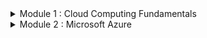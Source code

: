 <details>
<summary> Module 1 : Cloud Computing Fundamentals </summary>
<br>
<details>
<summary> Chapter 1 : Understanding Cloud Concepts</summary>
<br>

<details>
<summary> The Changing Role of the Data Center </summary>
<br>
  
**What is cloud?**

Cloud computing is a technology that allows individuals and businesses to access and store data and applications over the internet instead of on a local computer or server.

**On-Demand Self-Service**

Consumers can automatically provision resources as needed without direct interaction with the cloud service provider. They can access additional compute power, storage, new websites, or database services on demand. This flexibility allows them to expand or reduce services without requiring human assistance from the provider.

**Broad Network Access**

Services are accessible across the network from various devices, including client devices and traditional servers. These cloud-based resources can be accessed via local on-premises networks, the internet, or both, making them potentially globally accessible

**Resource Pooling**

The cloud service provider (CSP) pools resources in a multitenant model and dynamically allocates them on demand, abstracting the specific distribution of hardware from consumers. CSPs manage and optimize network, storage, and compute capabilities, ensuring consumers can access these resources without knowing or caring about their physical locations, which may change with each use.

**Rapid Elasticity**

Resources in cloud computing are provisioned and released to match demand, either automatically or manually. Unlike traditional capital expenditures for fixed server resources, cloud-based resources are dynamically allocated, ensuring efficient utilization. This is especially beneficial for businesses with fluctuating resource needs, such as retail with seasonal demand spikes, as they no longer need to purchase and maintain underutilized servers.

**Measured Service**

Cloud service providers (CSPs) meter resource utilization, enabling efficient and dynamic allocation. This metering allows CSPs to accurately bill consumers for the exact amount of resources consumed.

</details>

<details>
<summary> Cloud Computing Ecosystems </summary>
<br>

**Consumers of Services**

Everyday end-users utilize cloud services in their daily business activities without needing to understand the underlying infrastructure.

Examples include:

**Microsoft OneDrive**: A file hosting and synchronization service for storing and sharing files accessible from PCs, Macs, and mobile devices.

**Google Drive**: A cloud storage and file backup service offering free storage, collaboration on documents, and file sharing.

**iCloud**: A cloud storage service by Apple for storing photos, videos, documents, and other files, accessible across Apple devices.

**Providers of Services**

Cloud providers offer a wide range of services, from infrastructure to applications and tools. 
Prominent providers include:

**Amazon Web Services (AWS)**: A comprehensive platform by Amazon offering computing power, storage, databases, networking, analytics, machine learning, and more.

**Microsoft Azure**: A cloud computing platform by Microsoft for building, deploying, and managing applications and services via Microsoft-managed data centers.

**Google Cloud Platform (GCP)**: A suite of cloud services by Google, providing infrastructure, storage, AI, machine learning, data analytics, and more.

**IBM Cloud**: A collection of services by IBM offering IaaS, PaaS, and SaaS solutions, as well as tools for data analytics, AI, and blockchain.

**Oracle Cloud Infrastructure**: An IaaS platform by Oracle with services including compute, storage, networking, database, and applications, focused on enterprise workloads.

**Alibaba Cloud**: The cloud computing arm of Alibaba Group, offering a wide range of services including computing, storage, networking, database, AI, and security, with a strong presence in the Asia-Pacific region.

**Designer of Services**

These companies specialize in designing and implementing cloud technologies, often within specific cloud ecosystems or to enhance packaged cloud applications:

**Accenture**: Offers cloud consulting and implementation services, helping businesses deploy cloud solutions and manage cloud environments effectively.

**Deloitte**: Provides cloud technology consulting services, assisting organizations in developing cloud strategies, designing architectures, and implementing cloud solutions across various industries.

**Capgemini**: Offers cloud transformation services, helping businesses design and implement cloud architectures, optimize cloud environments, and drive digital transformation using cloud technologies.

**IBM**: Provides cloud consulting and design services, specializing in hybrid cloud architectures, cloud-based application development, and integrating emerging technologies like AI and blockchain.

**PricewaterhouseCoopers (PwC)**: Offers cloud technology consulting services focused on cloud strategy, optimization, compliance, and security, helping businesses navigate cloud environments effectively.

**Cognizant**: Provides cloud technology services, assisting organizations with cloud solution design, application migration, and optimizing cloud infrastructure for improved performance.

**Wipro**: Offers cloud consulting and implementation services, helping businesses develop cloud strategies, build cloud-native applications, and ensure seamless integration across cloud platforms.

**Tata Consultancy Services (TCS)**: Provides cloud technology solutions, specializing in cloud strategy development, architecture design, and implementing cloud-based applications and services.

**Infosys**: Offers cloud consulting and implementation services, assisting businesses in designing, migrating, and optimizing cloud solutions to enhance operational efficiency and scalability.

**DXC Technology**: Provides cloud consulting and implementation services, focusing on cloud architecture design, application migration, and managing cloud environments for businesses.

</details>

<details>
<summary> Understanding Cloud Deployment Models </summary>
<br>

**Cloud Components and Clients**
There are three main components in a cloud services solution. The first component is the client platform from which the cloud services are being accessed. The second is the data center where the cloud services are being hosted. The final component is the network connection between those two points.

Cloud Service Component  Role

CSP data center          Hosts cloud services

Client                   Means of access to cloud services for consumer

Network                  Path between cloud services and client devices

Leading cloud service providers like Microsoft and Amazon operate extensive global networks of data centers. These facilities are engineered with redundancy to ensure continuous power supply, internet connectivity, and physical security. Within these data centers, cloud services are hosted, offering diverse functionalities.

Cloud services cater to a broad spectrum of users, including individuals and businesses, across various platforms. These services encompass storage, email, e-commerce, office suites, and development environments. Users access these services from devices such as phones, tablets, computers, IoT devices, and servers, running operating systems like Windows, macOS, Linux, iOS, and Android.

Cloud infrastructure can be managed internally by an organization or outsourced to a CSP that serves multiple clients. Hybrid solutions combine these approaches. Network connections linking client devices to CSP data centers can be private, public via the internet, or cellular, tailored to specific organizational needs.

Deployment models include:

**Public Cloud**: Managed by a CSP, serving external customers who share resources.

**Private Cloud**: Dedicated to a single organization, offering enhanced control and privacy.

**Hybrid Cloud**: Combines public, private, or community deployments to optimize flexibility and performance based on varying needs.

![image](https://github.com/Thuthukanii/Cloud-Computing/assets/104025247/6e82434d-cf3a-41ba-bad1-d95c1bc40d22)

**Public Cloud**

The public cloud is a comprehensive set of hardware, networking, storage, services, applications, and interfaces managed by third-party providers for use by businesses and individuals. Customers access these services via subscription models, paying for usage rather than owning physical infrastructure.

Cloud service providers (CSPs) create scalable data centers that abstract underlying infrastructure details from consumers. Resources are dynamically allocated to meet current demand, offering flexibility and scalability. Public clouds provide extensive options for computing, storage, and specialized services like GPUs for data science and application development.

Public cloud offerings include APIs, security features, and specialized infrastructure tailored to diverse workload requirements. While typically multi-tenant, some providers offer dedicated instances for customers needing physical isolation due to governance or compliance requirements, though this may not yield the same cost savings as multi-tenancy.

Major public cloud vendors like Amazon and Microsoft are synonymous with cloud computing, although they also provide private cloud deployment options alongside their public offerings.

**Private Cloud**

A private cloud is a dedicated set of hardware, networking, storage, services, applications, and interfaces owned and operated by an organization for exclusive use by its employees, partners, or customers. It can be managed internally or by a third party solely for one enterprise, providing complete control over deployment while leveraging cloud benefits. This model is favored by large enterprises seeking stringent control, governance, security, and compliance, operating behind a firewall and not accessible to the public.

Public cloud vendors are increasingly offering on-premises appliances that mirror their cloud services, installed within customer data centers behind firewalls. These appliances provide scalability, cost-efficiency, and cloud advantages while maintaining data on-site. The deployment model may involve vendor-managed appliances billed like public cloud services, or customer-owned appliances for greater control and maintenance.

This approach addresses security concerns and regulatory requirements that may restrict the use of public cloud, such as in industries like banking where data confidentiality is critical.

</details>

<details>
<summary> Hybrid Cloud </summary>
<br

A hybrid cloud environment combines private cloud infrastructure with public cloud services, integrating them to address business needs effectively. The goal is to create a unified, automated, and well-managed computing environment where end-users seamlessly access technology services without distinguishing between on-premises and cloud resources.

Multicloud refers to using multiple public cloud services within an organization. Initially driven by different teams or units adopting various public clouds, multicloud environments require management for visibility, control, and operational efficiency across platforms.

Corporate computing involves integrating multiple public services with private clouds and data centers to enhance overall computing capabilities. Not all mixed cloud usage scenarios qualify as hybrid or multicloud environments:

**Not Hybrid/Multicloud**:

Using a public cloud service for isolated development without integration with private cloud or data center.
Utilizing a SaaS application without data movement to internal data centers.
Standardizing different divisions on separate public clouds without inter-cloud operations.

**Hybrid/Multicloud**:

Integrating public development platforms that exchange data with private cloud or data center applications.
Leveraging SaaS applications that interact with private or data center resources.
Designing business processes as services to connect multiple cloud environments seamlessly.
Ingesting data from various cloud sources into a SaaS analytics platform.
Flexibly moving workloads across public clouds based on cost or performance considerations.
  
</details>

<details>
<summary> Cloud Within a Cloud (Virtual Private Cloud) </summary>
<br

A Virtual Private Cloud (VPC), also known as Cloud Within a Cloud, involves hosting an organization's cloud services within a public cloud provider's infrastructure but in an isolated segment. This segment ensures that the organization's resources are private and not shared with other companies, while the public cloud environment provides scalability and flexibility.

**Key points about Virtual Private Cloud (VPC)**:

Definition: A VPC is a logical isolation of cloud services within a public cloud provider's infrastructure.

Isolation: Resources are segregated to ensure privacy and security, though they reside within a public cloud.

Administration: The organization retains full administrative control and responsibility over its VPC resources.

Scalability: VPCs leverage the scalability of the public cloud infrastructure, accommodating varying resource demands.

Comparison with Private Cloud: Differs from a private cloud, which involves physical isolation in a dedicated data center or infrastructure, potentially limiting scalability compared to VPCs.

Virtual Private Clouds are examples of single-tenant deployments within a public cloud setting, offering organizations both the benefits of public cloud scalability and the privacy of dedicated resources.

**Multitenancy**:
Multitenancy is the model used in public cloud deployments where multiple consumers, known as tenants, share computing resources managed by a CSP. This shared resource utilization contrasts with VPC deployments where resources are isolated for individual organizations. Multitenancy enables cost benefits through efficient resource sharing among multiple users within the same cloud infrastructure.

**Multi-cloud**:
Multi-cloud refers to various configurations where organizations use services from multiple public cloud providers (such as AWS and Azure) and possibly from a private cloud infrastructure. This approach reduces dependence on a single vendor, enhances service flexibility and choice, allows better control over data geographic location, and improves disaster mitigation capabilities.

</details>

<details>
<summary> Cloud Delivery Methods </summary>
<br

**Cloud Service Models Overview**:

Cloud computing simplifies operations by offloading responsibilities traditionally managed in a client-server model. Instead of purchasing and managing complex hardware, companies can delegate these tasks to a Cloud Service Provider (CSP), adjusting resource usage as needed.

**Infrastructure as a Service (IaaS)**:

Description: Provides hardware infrastructure on demand, including servers, storage, networking, and virtualization resources.

Responsibilities:
Consumer: Manages the operating system, applications, and data hosted on the virtual machines.
CSP: Handles physical hardware management, firmware updates, and ensures hardware compatibility.
Examples: AWS EC2, Microsoft Azure VMs, Rackspace, Digital Ocean.

**Platform as a Service (PaaS)**:

Description: Offers a platform for developing, testing, and deploying applications without managing underlying infrastructure.

Responsibilities:
Consumer: Develops and maintains applications and data hosted on the platform.
CSP: Manages the underlying infrastructure, runtime, middleware, and development tools.
Examples: Google App Engine, Heroku, Microsoft Azure App Services, AWS ElasticBeanstalk, Salesforce.

**Software as a Service (SaaS)**:

Description: Delivers software applications over the internet on a subscription basis, eliminating the need for installation and maintenance by the user.

Responsibilities:
Consumer: Uses the application and its data without managing underlying infrastructure, operating system, or software updates.
CSP: Manages all aspects of the application, including infrastructure, software updates, security, and data.
Examples: Salesforce, Google Workspace (formerly G Suite), Microsoft Office 365 WebEx, Dropbox, Netflix.

Each cloud service model offers varying levels of control and responsibility, catering to different user needs from infrastructure provisioning to fully managed applications, facilitating scalable and flexible IT solutions.
  
</details>

<details>
<summary> The Computing Resources Life Cycle </summary>
<br

Cloud computing revolutionizes IT infrastructure management by enabling users to lease computing resources on-demand, paying only for what they use. This contrasts sharply with traditional data centers where hardware must be purchased upfront, regardless of actual usage.

Self-Service Provisioning and Elasticity:

**Self-Service**: Cloud consumers can instantly select, configure, and deploy services through a user-friendly interface, bypassing lengthy procurement processes typical in traditional IT setups.

**Elasticity**: Cloud resources can dynamically adjust their capacity to match demand. For example, storage can expand or contract based on data volume, optimizing costs and performance.

Dynamic Workload Management:

Workloads in cloud environments are independent services or collections of code. Proper workload management involves selecting the right cloud environment (public, private, or hybrid) based on performance, compliance, and legacy system integration needs.

**Multicloud Strategy**: Leveraging multiple cloud providers allows organizations to optimize performance, reliability, and cost across different geographic regions or service levels.

Lifecycle and Optimization:

**Data and Application Lifecycle**: Understanding how applications and data move through different stages of demand (increasing or decreasing) helps in optimizing resource allocation and cost management.

**Migration and Integration**: Efficient management requires seamless integration across hybrid or multicloud environments, ensuring data security, governance, and operational continuity.

Management Services:

**Network Monitoring**: Ensures uptime and performance of cloud applications by monitoring and managing network resources.

**Health Monitoring**: Proactively identifies and resolves potential issues in application and workload performance.

**Security and Governance**: Protects applications and data across cloud environments, ensuring compliance with regulatory requirements.

**Data Management**: Facilitates seamless data movement and integration between cloud and on-premises environments.

**Interface Integration**: Ensures smooth operation and communication between different cloud services and environments.

Cloud computing’s flexibility and scalability empower organizations to optimize IT operations, enhance agility, and strategically manage resources across diverse cloud platforms.
  
</details>

<details>
<summary> The Changing Role of Data Center </summary>
<br

**Data Center Persistence**:

Data centers remain crucial for medium and large companies managing systems of record like accounting and inventory.
They often evolve in an unplanned manner, supporting varied hardware, OS, and applications, leading to high maintenance costs.

**Virtualization and Efficiency**:

Virtualization improves efficiency by decoupling software from hardware, making management easier.
Despite improvements, cloud computing offers further transformation possibilities.

**Hybrid Cloud Strategy**:

A hybrid cloud strategy considers the traditional data center, private, public, and multicloud environments.
It integrates various cloud services to optimize workload management and data governance.

**Security Considerations**:

Public clouds now offer sophisticated security, often surpassing traditional data centers prone to internal threats.
Certain workloads and sensitive data may still need to remain on-premises due to legacy dependencies or regulatory requirements.

**Private Cloud Evolution**:

Companies create private clouds for efficient, automated environments with self-service portals for developers.
These environments support rapid development and experimentation without extensive initial funding.

**Public Cloud Benefits**:

Public clouds are suitable for scalable, temporary projects, avoiding the need for additional hardware.
Examples include retail expansions and SaaS applications for CRM and HRM, enabling faster data access and operational agility.

**Hybrid Cloud Integration**:

Hybrid clouds combine public cloud accessibility with private cloud security and compliance.
For instance, financial services may use a hybrid cloud to meet legal data storage requirements while offering global services.

**Virtualization and Private Cloud as Stepping Stones**:

Companies use private clouds to manage virtual machine sprawl and prepare applications for the public cloud.
This approach minimizes risks and establishes a hybrid cloud setup, balancing modern and legacy systems.

In summary, the role of the data center is evolving with hybrid cloud strategies, leveraging both private and public cloud benefits while addressing security, compliance, and legacy application needs.

</details>
</details>

<details>
<summary> Chapter 2 : Embracing the Business Imperative</summary>
<br>

<details>
<summary> Understanding IT Transformation </summary>
<br>

**Understanding IT Transformation**

With the rise of commercial cloud computing vendors and services, the role of IT is evolving significantly. Traditionally, IT had complete control over computing resources, but now it is responsible for providing oversight, management, and evaluation of various options. IT must integrate processes and data across different areas and ensure security and compliance.

IT now oversees both cloud and on-premises services, necessitating transition plans for outdated applications. IT operations must ensure consistent and predictable performance in hybrid and multicloud environments.

Historically, IT organizations spent a significant amount of time maintaining legacy applications in data centers, delaying support for innovative initiatives. As a result, business leaders grew frustrated with the slow pace of IT. Some companies have invested in cloud technologies and application modernization to transform aging applications, leading successful organizations towards a path of transformation driven by cloud services.
  
</details>

<details>
<summary> Escaping the IT Legacy Trap </summary>
<br>

**Escaping the IT Legacy Trap**

Legacy applications, crucial for managing core business processes like payment services and customer management, are often challenging to update due to their architectural foundation. These applications are typically monolithic with dependencies on other applications, making them difficult to modernize.

Simply moving these legacy applications to a cloud platform is tempting but is often expensive and unproductive. Legacy applications from sectors such as banking or retail may not be compatible with modern architectures. Moving them to the cloud requires relocating all dependent applications and substantial computing and storage resources, offering no strategic advantage due to their outdated code.

The solution is to transform and modernize these applications. This involves removing dependencies and redesigning the application as a set of modular services. Frequently used services should be written once and reused when possible. Modernizing legacy applications is essential to harness the innovation benefits of the cloud.

</details>

<details>
<summary> Preparing for the Cloud </summary>
<br>

**Preparing for the Cloud**

Adopting a cloud strategy requires not just technical changes but significant cultural shifts. While developers and business leaders may be eager to adopt cloud services, IT organizations can be resistant. Rushing into cloud adoption without a plan, particularly without addressing compliance and security requirements, can lead to trouble.

Education is key: everyone must understand what the cloud can and cannot do and how it can redefine business operations. Successful cloud adoption requires collaboration between IT and business units, balancing freedom with the need for management. Clear, agreed-upon guidelines are essential.

Adopting a cloud strategy involves new practices, skills, and roles. Modernizing applications, choosing appropriate SaaS solutions, and creating beneficial licensing agreements are critical steps. DevOps and agile methodologies, suited to the cloud, should be embraced.

The shift to cloud affects all parts of a company, requiring adjustments in roles and skills. Implementing this cultural change is challenging and time-consuming. Pilot projects, expert training, and hiring experienced cloud professionals can facilitate this transition.

After preparation, cloud technologies can be deployed in private, hybrid, public, or multicloud contexts. Continuous learning and process adjustments will be necessary. IT staff will have opportunities to upgrade their skills, leading to new opportunities. Cleaning up legacy data centers and fostering a cloud-centric culture increases the chances of success.

Ultimately, cloud technologies are essential for creating business agility and flexibility, supporting business processes effectively.

</details>

<details>
<summary> Building for Innovation </summary>
<br>

**Building for Innovation**

The cloud facilitates connections among employees, partners, and customers, breaking down traditional boundaries within business units and with external stakeholders. Enhancing communication, feedback, and transparency is crucial for success, as seen in improved supply chain transparency.

As IT transforms to guide cloud strategy, it becomes an agent of change. Utilizing well-defined cloud services and standard APIs enables rapid development of innovative applications and services to support partners and suppliers. Businesses can pilot new services with selected partners, iterating based on feedback, allowing experimentation with new business models without significant capital investment.

Connecting an organization’s ecosystem tightly increases the need to manage diverse data sources as a single pool of information, requiring careful planning. Freed from traditional constraints, these integrated applications, processes, and data services offer compelling business benefits.

Previously, integrating customers and partners required complex software and significant time. Cloud technologies, with common APIs and services, now enable efficient ecosystem integration without separate computing environments. Established cloud infrastructure standards facilitate quicker business transformation, enhancing revenue and satisfaction.

</details>

<details>
<summary> The Business Imperatives </summary>
<br>

**The Business Imperatives**

In the past, businesses could develop applications and computing platforms that lasted for decades. Today, advances in cloud services have changed this competitive environment. New companies can leverage inexpensive cloud services to build, test, and launch innovative services quickly, potentially overtaking established markets without the burden of legacy systems.

Modernizing IT is essential to stay competitive. By implementing a well-defined cloud strategy through collaboration across the business, organizations can streamline IT operations, modernize critical applications, and move key workloads to the cloud. This allows informed decisions on which workloads remain on-premises and which move to the cloud.

Management teams must ensure cloud services meet security, governance, and stability guidelines, often supporting multiple clouds while limiting vendor numbers for manageability. A solid cloud strategy prepares the company to innovate and protect customer and partner relationships, creating a competitive advantage.

</details>

<details>
<summary> Optimizing Your Existing Business </summary>
<br>

**Optimizing Your Existing Business**

Before rushing to establish a cloud strategy, consider how your business interacts with its customers, who likely already consume cloud services. Customers expect you to use cloud services as part of your business strategy, enabling you to meet their needs for rapid change. Without the agility of a cloud platform, you risk losing customers to more responsive providers.

For instance, a century-old furniture business faces competition from new cloud-based online furniture companies that offer a wide selection of products with fast, free shipping. To compete, the physical store can adopt a hybrid model: maintaining the in-store experience while offering cloud-based services. This approach allows customers to order online, pick up in-store, and see products before purchasing.

The store can leverage its community ties and best practices, integrating cloud services to expand offerings, collect data on customer preferences, and innovate with custom-built furniture from local artisans. By blending traditional strengths with cloud capabilities, the furniture store can remain competitive and responsive to customer needs.

</details>

<details>
<summary> Modern Development and Deployment Strategies </summary>
<br>

**Modern Development and Deployment Strategies**

Moving to an innovative cloud strategy involves adopting DevOps, which combines modern application development and deployment techniques. DevOps uses an agile, iterative development process focused on customer needs and success metrics.

Key aspects include ensuring the software is intuitive, encourages engagement, is modular and flexible, and performs well across different cloud platforms and on-premises environments. DevOps streamlines development and deployment, enabling continuous delivery of new features without waiting for a new release cycle.

For example, with DevOps, a custom suit tailoring SaaS application can quickly add a feature allowing customers to get design approvals before production. Instead of bundling this feature in a future release, it can be developed, tested, and deployed in days, enhancing responsiveness and customer satisfaction.

</details>

<details>
<summary> Revisiting Your Business Model </summary>
<br>

**Revisiting Your Business Model**

The cloud enables businesses to easily adapt or experiment with new ideas, transforming their business models. Historically, software services were essential but not growth drivers. This has changed with the success of companies like Uber, Airbnb, and Netflix, which leverage sophisticated cloud-based services to quickly build and modify applications and use data to understand customer expectations.

Modern businesses must continually re-examine and potentially change their business models to stay competitive. Even if a business optimizes its data center, relationships, and practices, it must remain vigilant as competitors look for weaknesses to exploit. Regularly revisiting and innovating the business model is crucial for sustained success.

</details>

<details>
<summary> Transforming the Business Model </summary>
<br>

**Transforming the Business Model**

Smart businesses embrace breaking and experimenting with their business models, and the cloud offers the perfect environment for such innovation. The cloud's agility and flexibility allow businesses to test new ideas, like offering products as services, with minimal risk.

Business models consist of various adjustable characteristics that define how a company operates and interacts with customers and partners. Businesses can leverage the cloud to explore new market segments, offer trial products, and manage customer interactions, thus transforming their ability to quickly adapt and grow.

Significant changes to a business model are challenging but worthwhile for reinventing and finding new opportunities. The cloud enables experimentation with new approaches by setting up smaller, controlled tests or even subsidiary divisions. Successful experiments can be scaled up, while unsuccessful ones can be easily terminated, allowing continuous innovation and adaptation to meet business needs and customer demands.

</details>
</details>

<details>
<summary> Chapter 3 : Architectural Consideration for the Cloud Environment </summary>
<br>

<details>
<summary> Rethinking the Type of Constituents Your Cloud Serves </summary>
<br>
  
In the cloud ecosystem, there are key roles that shape how cloud architecture is viewed and implemented:

**Cloud Consumers**: These are individuals or groups within a business that use cloud services to accomplish tasks, such as developers using public cloud computing services. Their main responsibility is selecting the right set of services to meet business needs without worrying about the detailed architecture of each element. They need to avoid creating isolated silos by using containerization and microservices.

**Direct Customers**: These users interact directly with services created by a business within a cloud environment, unaware that the services run on a public or private cloud.

**Cloud Service Providers**: These can be commercial vendors selling services to cloud consumers or internal providers creating services for their own employees, partners, and customers. Providers must focus on architecting elements, building optimized applications and services, and ensuring consistency and support for customers.

The organization’s role as either a cloud consumer or provider influences its cloud architecture planning. Cloud consumers focus on integrating the right services, while cloud providers concentrate on creating a robust and consistent environment.

The National Institute of Standards and Technology (NIST) Cloud Reference Model illustrates the necessary cloud services. It emphasizes the importance of integrating applications, middleware, infrastructure, and services, and highlights the role of cloud auditors for oversight.

Cloud service providers need to manage and support various cloud models through service orchestration to avoid isolated silos. They must ensure the environment is managed effectively, supporting business needs, configurations, resource allocation, interoperability, and service portability.

</details>

<details>
<summary> Planning for Deployment </summary>
<br>

The hybrid cloud is not a single architectural model but a combination of various services on different platforms. It requires understanding the relationships among distributed services rather than viewing them as a unified system. Key considerations for an effective hybrid cloud architecture include:

**Latency and Performance**: Monitoring and measuring the entire environment is crucial to ensure efficient performance and manage latency issues. Services need to be placed appropriately based on their latency requirements and the nature of their interactions.

**Security**: Security requirements must be considered from the beginning, ensuring the protection and privacy levels demanded by customers are met. Different types of environments will have varying security needs.

**Governance**: Governance requirements, including industry best practices and legal guidelines for data handling, influence hybrid cloud planning. This may involve selecting appropriate partners and ensuring data storage and processing comply with regional regulations.

**Reliability in the Context of Change**: The hybrid cloud should support change, such as adding new services or partners, and maintain reliability. It should be architected to adapt to business, performance, and customer needs, often involving a mix of data center, private cloud, and public cloud services.

Microservices and containers can help reduce latency by tightly coupling services and leveraging APIs and caching techniques. A well-architected hybrid cloud environment, based on best practices and sound engineering principles, can manage distributed services efficiently, balancing performance, security, governance, and reliability.

</details>

<details>
<summary> Setting the Right Policies and Business Rules </summary>
<br>

In a hybrid cloud environment, policies and business rules must be integrated architecturally to ensure they are operational across all components, unlike the straightforward implementation in an on-premises environment.

For example, if a policy requires that personal data about French customers be stored on a physical server in France, this policy should be designed as a middleware service. This service controls data movement based on predefined rules and conditions, rather than implementing each rule and policy within every component of the hybrid environment. This approach ensures consistency and compliance across the entire hybrid infrastructure.

</details>

<details>
<summary> Navigating the Choices in a Hybrid World </summary>
<br>

The hybrid cloud environment allows you to select the right service for the right task, based on business and architectural requirements. To achieve the right balance of services, consider the following:

Business Requirements: Start by understanding the collection of business requirements and match them to an architectural approach.

Service Level Requirements: Choose platforms that meet the service level requirements of your business. For real-time performance and guaranteed uptime, opt for a public service with sophisticated Quality of Service (QoS) or a private service controlled by your company.

Service Type and Interaction: Decide which services need to interact with each other and which ones can operate as stand-alone services. For example, a SaaS environment is suitable for customer relationship management, where availability and manageability are crucial.

Optimization: Aim for a highly optimized environment that meets the needs of your customers. This involves carefully selecting and integrating services to ensure they align with both business processes and technical requirements.

</details>

<details>
<summary> Optimizing for Workloads </summary>
<br>

Optimizing workloads across different environments is a fundamental principle of hybrid cloud computing, crucial for meeting customer requirements. Key strategies include:

Workload Optimization and Balancing: Begin with workload optimization and balancing to ensure efficient resource utilization and customer satisfaction.

Interoperability through Federation: Use federation to link different environments at the interface level, enabling interoperability. This involves creating common interfaces across public and private cloud services, allowing seamless access to data and business services across different environments and networks.

Portability and Interoperability Challenges: Recognize that true portability and interoperability of workloads across hybrid cloud environments are still in early stages. Continue to develop and adopt standards and practices that facilitate these capabilities over time.

By focusing on these principles, organizations can better manage and optimize their hybrid cloud environments to meet diverse business needs and customer expectations.

</details>

<details>
<summary> Supporting a Dynamic Life Cycle </summary>
<br>

Cloud computing differs significantly from traditional computing in its life cycle, focusing on abstraction and service-oriented architecture. Key aspects of supporting a dynamic life cycle in a hybrid cloud environment include:

Architecting for Change: The cloud environment is designed to support changes in user numbers, applications, and workloads. This flexibility is crucial for handling shifts, such as supporting 100 developers on a temporary project.

**Dynamic Architectural Model**: A cloud environment speeds up application development and deployment, facilitating better collaboration between developers and deployers. It also simplifies provisioning additional capacity or adding users, especially during events like acquisitions.

**Security as a Service**: Security can be easily updated and modified within the cloud, making it more adaptable to changing requirements.

Considerations for a Dynamic Life Cycle:

**Services-Based Model**: Break down traditional silos of applications, processes, and services to create a cohesive environment.

**Flexibility**: Minimize dependencies to facilitate the addition of new cloud services and advancements.

**Performance**: Ensure the architecture meets performance requirements for excellent customer experiences.

**Governance**: Maintain a predictable, safe, and well-governed environment to support long-term business operations.

By focusing on these principles, organizations can better manage the dynamic life cycle of cloud computing, ensuring agility and responsiveness to changing business needs.

</details>
</details>

<details>
<summary> Chapter 4 : Managing a Hybrid and Multicloud Environment </summary>
<br>

<details>
<summary> Managing SaaS Applications </summary>
<br>

**Managing SaaS Applications**

Overview:
Businesses increasingly use SaaS (Software as a Service) applications provided by third-party vendors, often resulting in the use of numerous such applications within a single company. This widespread adoption presents several challenges for IT management.

Key Challenges:

Uncontrolled Adoption:

Employees can independently sign up for SaaS applications, leading to potential loss of control.
For example, employees might use Google Drive or Dropbox for file sharing, bypassing email limits, and creating security risks.

Varied Quality and Security:

Not all SaaS applications are equal; some lack the necessary governance and audibility.
Consumer-focused applications may have vulnerabilities that can put businesses at risk.

Shadow IT:

Business units often use various SaaS applications without IT's knowledge, a practice known as shadow IT.
The cloud has accelerated this phenomenon.

Solutions and Strategies:

Collaboration and Oversight:

IT should collaborate with business units to establish acceptable SaaS applications.
A working group of IT and business leaders can agree on vetted, secure, and reliable SaaS tools.
This approach allows for negotiating better prices and support.

Proactive IT Involvement:

IT should create an approved library of SaaS tools that employees can access.
Encourage employees to report unmet needs and provide quick solutions, enhancing engagement and satisfaction.

IT's Role in SaaS Management:

While external SaaS applications are maintained by their vendors, IT must still ensure they are operational.
IT should act as an advocate for users, coordinating with SaaS vendors and cloud providers during outages to minimize user impact.

Optimizing SaaS Management:

Cost, Productivity, and Security:
Review and monitor SaaS usage to identify and mitigate risks to intellectual property and security.
Understanding usage patterns can lead to better licensing agreements and integration of tools for improved business operations.

Example Scenario:

A company using a cloud-based office productivity suite experienced a major outage, impacting all employees.
IT faced backlash despite the outage being a vendor's responsibility.
IT must ensure failover solutions are in place to maintain continuous access to critical tools.

Cloud Access Management (CAM):

CAM allows for specific rights and governance over SaaS application access.
IT can manage who uses which applications and what data they can access, enhancing security and control.
Conclusion:
Effective management of SaaS applications requires proactive IT involvement, collaboration with business units, and continuous monitoring to ensure security, cost-efficiency, and operational continuity.

</details>

<details>
<summary> Managing External Cloud Resources </summary>
<br>
  
Managing External Cloud Resources
Overview:
Businesses utilize various external or public cloud resources such as virtual machines, storage for backups, and databases for big data activities. These resources are fundamental for creating applications and fall under the responsibility of software developers.

Key Points:

Importance of Understanding Usage:

Management should focus on understanding who uses cloud services.
Cloud service management is typically handled by IT and software development organizations.
Visibility and Control:

Like SaaS applications, cloud resources must be controlled to ensure visibility into their usage.
Management challenges include identifying suitable services, verifying their performance, security, and cost, and ensuring exclusive use of chosen services.
Selection and Integration:

Consistent use of a selected service avoids redundant costs and investments.
Development organizations, having technical knowledge, should drive the management of these resources.
Cycle for Approval, Use, and Reuse:

Identify Requirements:

Define the functional requirements of the software being developed.
Research Cloud Resources:

Look for suitable resources from existing cloud providers used by the business.
Consider other providers if needed, supporting a multicloud approach.
Testing:

Conduct pilot tests to verify that the resources meet functional requirements.
Form Business Relationships:

If testing is successful, establish a relationship with the service vendor and access the production version of the resource.
If unsuccessful, repeat the search or consider building the resource internally.
Documentation:

Document the new service and make it available to the full development organization.
Regular Review:

Periodically review existing resources and their requirements.
If there are changes, revisit the resource selection process.
Importance of Self-Service:

Catalogue of Approved Resources:
Creating a catalogue of approved computing resources is essential for consistent and predictable management.
Ease of Use:
The company must make it easier for employees to use the company’s catalogue rather than going to external cloud providers.
Proactively understanding and meeting development needs ensures the catalogue remains relevant and useful.
Conclusion:
Managing external cloud resources effectively requires visibility, control, and a proactive approach to meet development needs. Creating a comprehensive catalogue of approved resources ensures consistent, efficient, and secure use of cloud services.

</details>

<details>
<summary> Service Level Agreements (SLAs) </summary>
<br>

Service Level Agreements (SLAs)
Overview:
Service Level Agreements (SLAs) are contractual agreements between cloud service providers and customers, detailing the expected performance and responsibilities. SLAs cover aspects such as availability, accuracy, response time, throughput, and security, which are essential for meeting performance requirements.

Key Elements of SLAs:

Scope and Responsibilities:

SLAs specify what the provider delivers and outline customer responsibilities.
Providers accept responsibility in limited situations, such as service misconfiguration or direct security breaches.
Performance Metrics:

SLAs include performance claims like uptime percentages.
Higher uptime percentages (more nines) translate to more expensive services.
Table of Downtime Based on System Availability:
90% (one nine): 36.53 days/year
99% (two nines): 3.65 days/year
99.9% (three nines): 8.77 hours/year
99.99% (four nines): 52.6 minutes/year
99.999% (five nines): 5.26 minutes/year
99.9999% (six nines): 31.56 seconds/year
Handling Ambiguities:

Grey areas like natural disasters or third-party outages may not be covered.
Providers may not be liable for lost business, often offering only service refunds during outages.
Verification and Enforcement:

Performance claims are verified by consumers and third-party auditors.
Failure to meet SLAs can justify contract cancellation.
Addressing Poor Cloud and Computing Behaviors:

User Behaviors:

Risky behaviors, like weak passwords, can compromise security.
IT organizations must ensure robust security practices and employee education.
Device and Access Management:

Governance strategies, including role-based access control (RBAC), manage which systems employees can access.
Companies must control data access and modification based on job roles.
Social Media Risks:

Sharing corporate information on social media can pose security risks.
Employees must be aware of the dangers of sharing proprietary information outside company boundaries.
Conclusion:
SLAs are crucial for defining cloud service performance and responsibilities, ensuring reliability and security. Effective management of SLAs, user behaviors, and access controls is vital for maintaining secure and efficient cloud environments.

</details>

<details>
<summary> Managing Internal Cloud Resources </summary>
<br>

Managing Internal Cloud Resources

Overview:
Internal cloud resource management is crucial for businesses delivering services to employees and business partners via private or hybrid clouds. These businesses act as private cloud providers and may also consume public cloud resources, becoming hybrid cloud operators.

Key Points:

Dual Role:

Businesses might provide internal cloud services while consuming public cloud resources, creating hybrid cloud environments.

Similar Issues to Public Cloud:

Issues such as self-service, Service Level Agreements (SLAs), and the approval of resources are equally critical in private and hybrid clouds.
The primary difference is the narrower scope of consumers within a single business compared to the diverse users of public cloud providers.

Critical Management Aspects:

Self-Service:

Offering a catalogue of approved resources for internal users is essential for consistency and predictability.

SLAs:

SLAs must be clearly defined to ensure performance and reliability for internal cloud services.

Approved Resources:

It is vital to select, test, and approve resources that meet the specific needs of the business and its users.

Conclusion:
Effective management of internal cloud resources, whether in private or hybrid cloud environments, involves addressing similar challenges faced by public cloud providers, with a focus on tailored solutions for internal consumers. Ensuring robust self-service options, clear SLAs, and approved resource management are key to successful internal cloud operations.

</details>

<details>
<summary> Managing a hybrid cloud environment </summary>
<br>

Leveraging Public and Private Clouds
Overview:
Businesses increasingly use a mix of public and private clouds, benefiting from scalability, flexibility, and performance. Public clouds now offer high security levels, but companies using private or hybrid clouds have even more stringent requirements. As cloud computing matures, the selection and security of applications and resources become more critical.

Key Points:

Hybrid Cloud Benefits:

Combining public and private clouds offers scalability, flexibility, and performance for internal computing consumers.
Stringent Security and Approval:

Mature cloud strategies involve selecting well-vetted applications and resources with thorough security measures.
In private or hybrid clouds, the approval process for resources is crucial to ensure they meet stringent requirements.
Self-Service in Hybrid Clouds:

Carefully curated cloud resources are ideal for self-service, pre-approved for business use with completed licensing or purchase.
These resources are tailored to the company's needs, supporting critical in-house applications.
A mature self-service hybrid cloud offers well-architected resources and applications as building blocks for a productive and secure data center.
Understanding the Role of Internal SLAs:

Defining Internal SLAs:

Internal SLAs formalize operational requirements for services and resources, helping ensure consumer satisfaction.
SLAs provide objective performance targets, aiding in identifying whether issues stem from applications or the underlying resources/services.
Monitoring and Responsibility:

Public cloud providers manage SLAs for their services, but response times may vary due to their broad customer base.
In private cloud environments, IT operations are responsible for monitoring and ensuring SLA compliance.
Companies running private clouds have a focused responsibility to ensure effective application, service, and resource performance, with executives often monitoring SLA adherence due to potential business impact.
Conclusion:
Effective management of hybrid and private clouds involves stringent security and thorough approval processes, particularly for self-service resources. Defining and monitoring internal SLAs is crucial for ensuring performance and reliability, with a dedicated focus on meeting the company's specific needs and maintaining operational excellence.

</details>

<details>
<summary> Managing Internal Services </summary>
<br>

Managing Internal Services

Overview:
As businesses increasingly rely on cloud computing, they are creating internal services delivered through private, public, or hybrid clouds. These services cater to consumers across various divisions within a company, each with differing technical expertise levels. Regardless of the cloud context, internal consumers expect reliable, secure, and professionally supported applications.

Key Points:

Support for Internal Applications:

Support may come from IT or a company-managed call center.
Companies need direct access to the computing environment to diagnose and resolve problems quickly.

Support for Cloud Customers:

Quick and efficient help is expected for internal consumers facing issues with cloud applications.
For third-party applications, third-party support is often required, but internal support should understand common issues.
Internal applications require development and support teams to work closely together to provide robust support.

Monitoring Resources in Hybrid Clouds:

In hybrid cloud environments, public cloud resources are used to augment private cloud services.
Ensuring these resources meet performance standards and SLAs is critical.

Monitoring Strategies:

Test Software in the Public Cloud:

Pros: Avoids impacting application performance.
Cons: Results may not be applicable to the application's actual performance.

Test Software in the Hybrid Cloud:

Pros: Results are consistent with application performance.
Cons: Testing impacts the infrastructure’s performance.

Utilize Dashboards and Operational Info:

Look for available performance information from the public cloud resources.

Instrument Hybrid Applications:

Log the actual performance of resources as delivered to the application.
This method is the most accurate and minimally impacts performance.

Automation and Notification:

Performance testing and reporting should be automated.
Implement a notification system to alert support teams of serious failures.

Conclusion:
Effective management of internal services in a cloud context requires robust support mechanisms and close collaboration between development and support teams. Monitoring hybrid cloud resources accurately and automating performance reporting are key to maintaining reliability and security.

</details>

<details>
<summary> Monitoring the Cloud Infrastructure </summary>
<br>

Public cloud vendors provide information about the operational status of major subsystems and services within their cloud environments. The same type of information should be maintained for private and hybrid clouds. Although this information is usually high level, ensuring that basic services are working properly should be the first thing that support people look to verify.

</details>

<details>
<summary> Monitoring Applications and Services </summary>
<br>

User Activity Reporting:

Applications can report user actions to support personnel, developers, and IT.
User experience experts analyze this data to identify UI problems, streamline experiences, and find bugs.
Product managers use the information to verify feature usage and explore improvements.

Log Generation and Analysis:

Applications generate logs detailing their operations.
Developers examine these logs post-crash to identify causes.
Log analysis tools reveal operational patterns, suggesting potential improvements.

Instrumentation for Business Insights:

Applications can be instrumented to provide KPIs, indicating if goals are met.
Properly designed KPIs offer valuable insights into application performance.

AI and Machine Learning Applications:

AI and machine learning analyze historical operational data.
These technologies identify patterns associated with problems, allowing quick assessment of current performance and potential issues.
Constructing Dashboards

Data Processing and Visualization:

A busy cloud environment generates extensive data, which must be processed and visualized.
Analysis software processes data, reducing it to a manageable form.
Visualization techniques make this data easily recognizable.

Dashboard Utility:

Dashboards present operational information tailored to various audiences.
Different views can be designed for different needs:
Support personnel need user problem data.
Developers need performance and customer activity data.
Product managers need KPIs and usability information.
Executives need high-level status and customer acceptance data.

</details>

<details>
<summary> Managing External Services </summary>
<br>

**Hybrid Cloud Management**:

Organizations in hybrid cloud environments manage a variety of services, from simple data storage to complex, custom applications in the public cloud.
Critical to success is maintaining visibility and control over both external and internal resources.

**DevOps and Deployment to Public Clouds**

**DevOps Practices**:

DevOps integrates Development with Operations, enabling continuous development and deployment.
Streamlines application and service life cycle management by reducing handoffs and enhancing attention to operational issues.
Post-deployment, DevOps engineers monitor the software, addressing operational issues promptly and redeploying fixes as needed.

**External System Monitoring**

**Importance of Monitoring**:

Critical for applications and services used by external customers, who cannot be easily queried for feedback.
Essential to push product and operational status updates to external customers, who may have less awareness and loyalty compared to internal users.

**Application and Service Life Cycles**

**Public Cloud Expectations**:

High standards for robustness, minimal problems, outages, and frustrations.
Continuous development and deployment without disturbing active users.
Failover capabilities are crucial to avoid complete unavailability or data loss, ensuring only momentary pauses during failures.

**Key Considerations for Public Cloud Applications**:

**Seamless Upgrades**:
Applications must be upgraded without downtime to meet public cloud standards.

**Failover Design**:
Failover mechanisms are necessary to handle failures gracefully, minimizing user impact and preventing data loss.

</details>

<details>
<summary> The Future of Multicloud Management </summary>
<br>

**Emerging Services and Deployment Models**:

The hybrid cloud landscape is evolving with various services and deployment models.
Integrating the management of internal and external cloud and data center services is increasingly important for efficient operations.

**Complexity and Scalability**:

Businesses often use multiple public cloud services across departments, alongside private and third-party services.
This leads to escalating complexity as the organization scales, necessitating a comprehensive management strategy.

**Key Questions for Multicloud Management**

**Service Inventory**:
Identify all current and anticipated services.

**Service Justification**:
Evaluate if each service fulfills business requirements.

**Security and Governance**:
Ensure services meet management's security and governance standards.

**Data Geography**:
Verify that application data is stored in the appropriate geographic locations.

**Latency**:
Assess if the overall environment's latency is acceptable for all service consumers.

**Multicloud Management Strategy**

**Integrated Approach**:

Avoid viewing services as isolated computing, applications, or storage units.
Implement an infrastructure and approach that provides a seamless interface across all services.

**Consistency and Predictability**:

Aim for consistency and predictability across all services to manage the complex multicloud environment effectively.

</details>
</details>

<details>
<summary> Chapter 5 : Standards in a Multicloud World </summary>
<br>

<details>
<summary> What are Standards </summary>
<br>

Definition and Purpose:

Standards are established, common, and repeatable practices agreed upon by a business or group.
Open standards are publicly and freely available, developed in a public context where affected parties can contribute.
These standards are created through collaboration among vendors, groups, and end-users, leveraging broad expertise.

**Benefits of Standards**

Interoperability and Compatibility:

Broad adoption allows systems to work together, reducing costs through competition and offering consumers more choices.
Ensures compatibility, preventing complexity and incompatibilities in multicloud environments.

Security and Vendor Independence:

Standards help ensure security and prevent vendor lock-in, facilitating easier migration between cloud providers and integration of on-premises data centers into a multicloud model.

**Evolution of Standards**

Methods of Establishment:

Multinational Bodies:

Governed by treaties or international legal agreements, often involving diplomats.
Example: International Organization for Standards (ISO), which has developed over 17,500 standards.

Industry Consortiums:

Organized groups focused on specific industry requirements, involving competitors collaborating for mutual benefit.
Examples: The Apache Group, The Open Group, World Wide Web Consortium, OASIS.

Ad Hoc Groups:

Self-organized and governed, often around open-source initiatives, with less formal processes.
Agile and adaptable but may struggle with consensus on difficult decisions.

De Facto Standards:

Emerge from widespread use rather than being created by a specific body.
Develop through industry best practices converging.
Maturity Levels of Standards (NIST Classification)
None
Under development
Approved
A reference
Market accepted (in widespread use)
Retired

Implementation Requirements:

Some organizations require at least two implementations of a standard before acceptance, contributing to the time taken for de facto standards to be recognized.
In fast-paced IT environments, there is often a philosophy of "innovate now, standardize later," with non-standard features implemented quickly and standard components addressed later.

</details>

<details>
<summary> Categories of Cloud-Related Standards </summary>
<br>

**Evolution of Cloud Standards**
Cloud standards continue to evolve due to the relative youth of cloud technology. For example, Kubernetes, now a well-accepted standard for container orchestration, did not exist a few years ago.

**Standards Development: Challenges and Opportunities**

**Vendor and Consumer Frustration**:

The evolving nature of standards can be frustrating for vendors and consumers eager to develop new software.
Sometimes, a single vendor provides a software platform freely to the industry to gain acceptance.

**Standards Developing Organizations (SDOs) vs. Standards Setting Organizations (SSOs)**

SDOs:

SDOs create and develop standards.
Example: ISO develops comprehensive standards across various subjects.

SSOs:

SSOs set standards but rely on external bodies for technical specifications.
Example: W3C has developed essential web standards like HTML, CSS, and XML.

**Criteria for Successful Standards**

**To succeed, a standard needs to be**:

Broadly recognized and adopted by vendors.
Broadly adopted and demanded by consumers.
Open source.

**Key Areas for Cloud Standards Development**

Interoperability
Portability
Security

**Interoperability**

**Definition**:

The ability of independent systems to work together and share information.
Essential in multicloud environments for easy movement of workloads among clouds.

**Emerging Standards**:

Kubernetes: Open-source container orchestration platform for automating application deployment.

Istio: Service mesh for secure, controlled service connections.

Calico: Networking and network policy within Kubernetes clusters.

Helm: Package manager for Kubernetes applications.

Knative: Provides a consistent API-based wrapper service for legacy workloads.

**API Proliferation**:

Multiple proprietary APIs can lead to complexity and vendor lock-in.
Standardized APIs are crucial for achieving interoperability.

**Portability**

**Definition**:

The ability to move applications, data, or instances from one vendor's system to another.
Ensures that components can be moved without modification.

**Key Standards**:

Open Virtualization Format (OVF): Focuses on portability and interoperability for virtual machines.
Cloud Data Management Interface (CDMI): For creating, retrieving, updating, and deleting data elements from the cloud.

**Security**

**Importance**:

Ensuring proper controls to protect corporate assets.
Necessary in hybrid environments with public cloud touchpoints.

**Existing Standards**:

Authentication and Authorization: Standards like IETF RFC 3820, IETF RFC5280, ITU-T X.509.
Security Monitoring and Incident Response: NIST SP 800-61Rev. 2.
Confidentiality, Integrity, and Availability: Standards like KMIP, FIPS 186-3.
Security Policy Management: NIST FIPS 200.

**Organizations and Groups Involved in Cloud Standards**

Cloud Security Alliance (CSA): Promotes best practices for cloud security.

Distributed Management Task Force (DMTF): Collaborates on systems management standards.

National Institute of Standards and Technology (NIST): Advances standards for innovation and competitiveness.

Cloud Standards Customer Council (CSCC): Focuses on customer-driven requirements for cloud flexibility.

Open Commons Consortium (OCC): Supports cloud computing standards and frameworks for interoperability.

The Open Group: Develops vendor-neutral IT standards and certifications.

Storage Networking Industry Association (SNIA): Develops standards for data management and security.

**Conclusion**

The development of cloud standards is crucial for interoperability, portability, and security. Organizations and standards bodies play significant roles in creating and promoting these standards, ensuring that cloud computing evolves in a secure, compatible, and efficient manner.
  
</details>

<details>
<summary> The Impact of Standards on the Multicloud </summary>
<br>

Standards, whether developed by Standards Developing Organizations (SDOs) or through de facto methods, are essential in cloud computing, especially in a multicloud model. In such a model, multiple interfaces exist between cloud providers and applications, data, and servers, creating various points of security risk and potential high costs of interoperability.

**Benefits of Cloud Standards**

**Infrastructure and Application Mobility**

Seamless Transition: Cloud standards enable moving infrastructure or applications from one cloud provider to another without rewriting code.
Multicloud Flexibility: Facilitates placing part of the resources on-premises and part with a cloud provider, offering flexibility in resource allocation.

**Prevention of Vendor Lock-in**

Increased Choices: Standards remove barriers to vendor lock-in, where moving to another provider is too costly due to proprietary interfaces.
Cost Efficiency: Enhances your ability to switch providers without incurring significant costs, thereby increasing competitive options.

**Easier Integration**

Simplified Integration: Standards help in integrating applications across on-premises data centers, private clouds, and public clouds.
Elimination of Proprietary Barriers: Reduces time and cost associated with integrating assets across multiple environments by eliminating proprietary models.

**Importance in a Multicloud World**

In a multicloud world, standards mitigate the complexities and risks associated with multiple interfaces and environments. They enable organizations to:

Enhance Flexibility: By allowing resources to be moved and integrated across different environments seamlessly.
Improve Security: By standardizing interfaces and reducing the number of proprietary systems, thereby minimizing security risks.
Optimize Costs: By preventing vendor lock-in and simplifying integration, leading to lower overall costs and better resource utilization.

**Conclusion**

Cloud standards play a crucial role in ensuring that organizations can effectively and securely manage their cloud resources across multiple environments. They provide the necessary framework to enhance flexibility, prevent vendor lock-in, and simplify integration, ultimately leading to improved efficiency and reduced costs in a multicloud model.

</details>
</details>
</details>

<details>
<summary> Module 2 : Microsoft Azure </summary>
<br>

<details>
<summary> Chapter 1 : What is Microsoft Azure? </summary>
<br>

Microsoft Azure, originally known as Windows Azure, is Microsoft’s cloud computing platform. It was initially built on Windows Server 2008 and targeted developers wanting to host their applications in a cloud environment similar to Windows.

**Evolution and Renaming**

Launched as Windows Azure, it became commercially available as Microsoft’s core cloud platform.
Renamed to Microsoft Azure in 2014.
Initially developed under the code name "Red Dog."

**Capabilities and Flexibility**

Azure allows for the creation, deployment, and management of applications on a global scale.
It's a public cloud provider but also offers private, hybrid, and multi-cloud solutions.
Used by 95% of Fortune 500 companies due to its extensive and versatile offerings.
Cost Efficiency

Minimizes upfront costs for organizations by eliminating the need for large capital expenditures.
Provides a consumption-based pricing model, allowing users to pay only for what they use.
Service Offerings

Offers over 200 services across various categories: computing, networking, storage, databases, analytics, AI, IoT, and more.
Continuously introduces new features and services.
Benefits

High Availability: 99.95% service-level agreement for availability.

Geo-distribution: Enables compliance with regional regulations.

Scalability On-demand: Adapts to varying demands for resources.

Reliability: Ensures system functionality amidst faults or errors.

Elasticity: Automatically scales resources based on demand.

Disaster Recovery: Offers secure backup and recovery solutions.

Flexibility: Allows self-service management and diverse pricing plans.

Cost Management Tools: Provides tools and alerts for managing costs.

Advanced Compliance: Maintains high standards for security and compliance.

High Level Cloud Security: Protects data with advanced encryption and security measures.

**Operational vs. Capital Expenditures**

Azure helps organizations transition from capital expenditures (CapEx) to operational expenditures (OpEx), offering a more flexible and cost-effective model.
Ease of Use

Designed to be user-friendly, requiring no deep technical skills to get started.
Microsoft Azure’s extensive services, global reach, and flexible pricing make it a leading choice for enterprises looking to leverage cloud computing for various applications and needs.

</details>

<details>
<summary> Chapter 2 : Azure Portal </summary>
<br>

The Azure Portal is the self-managed portal for Microsoft Azure, accessible via web browsers or the Azure Mobile App. It serves as the primary interface for managing Azure cloud services and resources.

**Features and Capabilities**

Web-Based Administration: Allows users to manage resource groups, resources, Azure subscriptions, security, monitoring, and more.

Access Points: Available through web browsers at https://portal.azure.com and the Azure Mobile App, which can be downloaded via the provided instructions.

Resilient and Portable: Built to be accessible from anywhere, ensuring continuous management capabilities.

**Specific URLs for Different Regions and Sectors**

Commercial Use or Azure Public Cloud: https://portal.azure.com
Azure United States Government Cloud: https://portal.azure.us
Azure Germany: https://portal.microsoftazure.de
Azure China: https://portal.azure.cn

**Azure Mobile App**

Provides the ability to manage Azure subscriptions and services on the go.
The app's user interface is designed for mobile devices, offering a streamlined experience for on-the-go administration.

**Microsoft Cloud for Sovereignty**

A specialized solution for government and public sector users.
Addresses specific compliance, security, and policy requirements.
Enhances control over data, privacy, compliance, and governance for these sectors.

**Azure Portal Features**

Unified Management: Create, build, manage, and monitor Azure services and cloud resources from one place at any time.

Command Line Tools and Cloud Shell: Enable quick creation and deployments.

Subscription Management: Organize Azure subscriptions and create management groups to structure and govern resources.

Azure Active Directory (Azure AD): Manage identity, access, and permissions.

Governance: Configure and manage privacy, data, security, policies, and compliance.

Customizable Dashboards: Get a quick overview of resource status upon login.

Cost Management: Monitor resources through spending limits and budget alerts.

Global Search: Find and manage resources efficiently.

Support Requests: Send support requests directly from the portal.

**Azure Marketplace**

A marketplace for Azure customers to search, purchase, and try out applications and services from other providers, including Microsoft partners.
All services are verified and certified to work with the Azure cloud platform.
The Azure Portal and its mobile app offer robust tools for managing a wide array of Azure services, ensuring flexibility and accessibility for users worldwide.
  
</details>

<details>
<summary> Chapter 3 : Microsoft Azure Services </summary>
<br>

Microsoft Azure services are organized into 21 categories, each designed to address specific technical needs and integrate seamlessly with other services. Here's an overview of some key categories and their associated services:

**Artificial Intelligence (AI) + Machine Learning (ML)**
These services enable the development of modern cloud applications with machine learning and cognitive integration.

Services: Azure Bot Service, Azure Cognitive Services, Azure Machine Learning, Anomaly Detector, Azure Databricks, Computer Vision, Face API, Azure Immersive Reader, Azure Form Recognizer, Kinect DK, Microsoft Genomics, Azure Health Bot, Azure Applied AI Services, Azure Percept, Speech Services, etc.

**Analytics**
These services allow for the collection and visualization of data regardless of its volume or velocity.

Services: Azure Analysis Services, Azure Data Explorer, Azure Data Lake Storage, Azure Data Share, Azure Databricks, Azure Stream Analytics, HDInsight, PowerBI Embedded, Azure Synapse Analytics, Data Factory, Event Hubs, R Server for HDInsight, Microsoft Graph Data Connect, Azure Purview, etc.

**Compute**
These services support the creation of robust applications with high-level cloud computing capabilities and scalability.

Services: API Apps, App Service, Azure CycleCloud, Azure Functions, Azure Kubernetes Service (AKS), Azure Quantum Preview, Azure Spot Virtual Machines, Azure Spring Cloud, Azure VMware Solution, Azure Batch, Cloud Services, Linux Virtual Machines, Azure Container Instances, Azure Static Web Apps, VM Scale Sets, Azure Virtual Machines, Azure Virtual Desktop, Web Apps, Azure Dedicated Host, Azure VM Image Builder, etc.

**Containers**
Services in this category are for developing, managing, and orchestrating containerized applications.

Services: Azure Kubernetes Services (AKS), Azure Container Instances, Azure Container Registry, Azure Service Fabric, Web App for Containers

**Databases**
These are fully managed and secure cloud database services.

Services: Azure SQL Database, Azure Cosmos DB, Azure Cache for Redis, Azure Database for PostgreSQL, Azure Database for MySQL, Apache Cassandra MI, SQL Server on Virtual Machines, Azure Database Migration Service, Table Storage, Azure API for FHIR, Azure SQL Database Edge, etc.

**Developer Tools**
These services and tools are for developers working on cloud development and DevOps.

Services: Azure DevOps, Azure DevTest Labs, App Configuration, Azure SDKs, Azure Lab Services, Azure Pipelines, Visual Studio, Visual Studio Code

**Integration**
This category includes services for integrating within Azure, hybrid, or multi-cloud environments.

Services: API Management, Azure Event Grid, Azure Service Bus, Azure Logic Apps, Azure Web PubSub Preview, Azure Healthcare APIs Preview

**Networking**
These services connect cloud and on-premises infrastructure and resources.

Services: Application Gateway, Azure Bastion, Azure DNS, Azure ExpressRoute, Azure Content Delivery Network, Load Balancer, Azure Front Door, Azure Firewall, Internet Analyzer, Azure Orbital, Private Link, VPN Gateway, Virtual WAN, Virtual Network, Traffic Manager

**Internet of Things (IoT)**
These services support the creation of cloud solutions with IoT capabilities.

Services: Azure IoT Hub, Azure IoT Central, Azure Sphere, Azure IoT Edge, Azure RTOS

**Identity + Security**
These services are designed to protect resources, data, and identity in the cloud.

Services: Azure Active Directory, Azure AD B2C, Azure Defender, Azure Security Center, Azure Key Vault, Azure Sentinel, Information Protection, DDoS Protection, etc.


<details>
<summary> Network Services in Azure </summary>
<br>

Networking in the cloud is important in all aspects of cloud hosting. Networking services help secure both private and public cloud infrastructure. Users can customize their cloud networking setup and manage their network resources on demand.

Azure Networking services allow Azure users to meet the demands of their infrastructure’s workloads on-premises, hybrid, or on the cloud with high availability and enterprise-level Microsoft Zero Trust based security on networking services.

![Capture](https://github.com/user-attachments/assets/b0a832d5-7327-4e07-b32b-279e9fe43463)
  
</details>

<details>
<summary> Azure Storage Services </summary>
<br>

![Capture2](https://github.com/user-attachments/assets/38646f21-fa19-40e0-8622-69a0a0a371e9)
![Capture3](https://github.com/user-attachments/assets/d12f7b2e-96ed-4961-a354-b8a3efdb504d)
![Capture4](https://github.com/user-attachments/assets/a71a76ed-d30b-4e02-9f4a-acb49db32c95)

</details>
</details>
</details>
</details>
